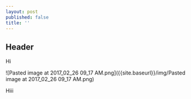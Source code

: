 ```yaml
---
layout: post
published: false
title: ''
---
```

## Header

Hi


![Pasted image at 2017_02_26 09_17 AM.png]({{site.baseurl}}/img/Pasted image at 2017_02_26 09_17 AM.png)

Hiii

